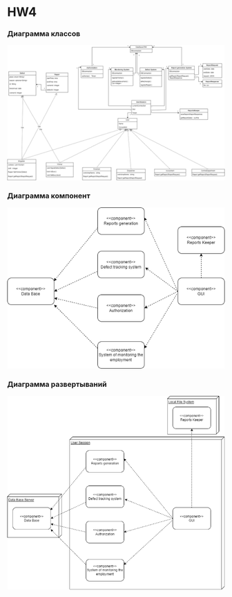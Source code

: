 # HW4

### Диаграмма классов
![alt text](screenshots/Classes.png)

### Диаграмма компонент
![alt text](screenshots/Components.png)

### Диаграмма развертываний
![alt text](screenshots/Deployment.png)
